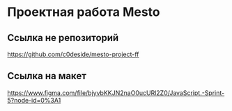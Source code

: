 # Проектная работа Mesto

## Ссылка не репозиторий

https://github.com/c0deside/mesto-project-ff

## Ссылка на макет

https://www.figma.com/file/bjyvbKKJN2naO0ucURl2Z0/JavaScript.-Sprint-5?node-id=0%3A1
